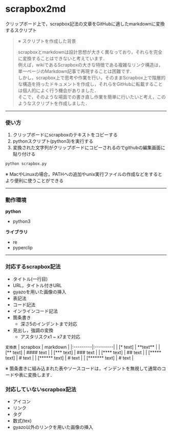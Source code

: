 # scrapbox2md

クリップボード上で，scrapbox記法の文章をGitHubに適したmarkdownに変換するスクリプト


>※ スクリプトを作成した背景
>
>scrapboxとmarkdownは設計思想が大きく異なっており，それらを完全に変換することはできないと考えています．<br>
>例えば，wikiであるScrapboxの大きな特徴である複雑なリンク構造は，単一ページのMarkdown記事で再現することは困難です．<br>
>しかし，scrapbox上で思考や作業を行い，そのままScrapbox上で階層的な構造を持ったドキュメントを作成し，それらをGitHubに転載することは個人的によく行う機会がありました．<br>
>そこで，そのような場面での書き直し作業を簡単に行いたいと考え，このようなスクリプトを作成しました．


---

### 使い方

1. クリップボードにscrapboxのテキストをコピーする
2. pythonスクリプト(python3)を実行する
3. 変換された文字列がクリップボードにコピーされるのでgithubの編集画面に貼り付ける

```py
python scrapbox.py
```

※ MacやLinuxの場合，PATHへの追加やunix実行ファイルの作成などをするとより便利に使うことができる

---

### 動作環境

**python**
- python3

**ライブラリ**
- re
- pyperclip

---

### 対応するscrapbox記法

- タイトル(一行目)
- URL，タイトル付きURL
- gyazoを用いた画像の挿入
- 表記法
- コード記法
- インラインコード記法
- 箇条書き
  - 深さ5のインデントまで対応
- 見出し，強調の変換
  - アスタリスクx1 ~ x7まで対応

`変換表`
| scrapbox | markdown |
|:---------|:---------|
| \[* text] | \*\*text\*\* |
| \[** text] | #### text |
| \[*** text] | ### text |
| \[**** text] | ## text |
| \[***** text] | # text |
| \[****** text] | # text |
| \[******* text] | # text |

※ 箇条書きに組み込まれた表やソースコードは，インデントを無視して通常のコードや表に変換します．

### 対応していないscrapbox記法

- アイコン
- リンク
- タグ
- 数式(tex)
- gyazo以外のリンクを用いた画像の挿入
